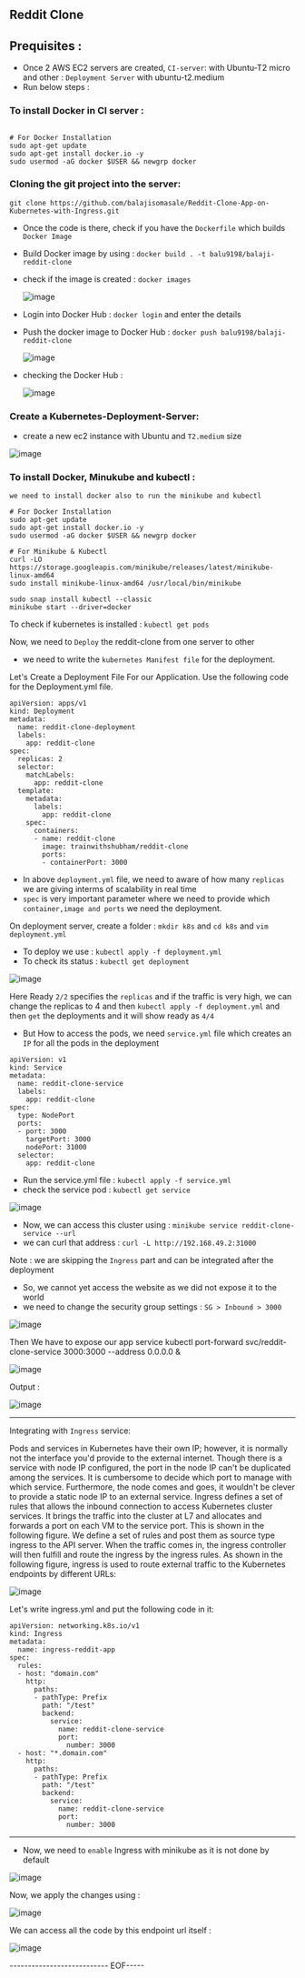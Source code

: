 ## Reddit Clone 


## Prequisites : 

- Once 2 AWS EC2 servers are created, `CI-server`: with Ubuntu-T2 micro and other : `Deployment Server` with ubuntu-t2.medium
- Run below steps :

### To install Docker in CI server : 
```

# For Docker Installation
sudo apt-get update
sudo apt-get install docker.io -y
sudo usermod -aG docker $USER && newgrp docker

```
### Cloning the git project into the server: 
```
git clone https://github.com/balajisomasale/Reddit-Clone-App-on-Kubernetes-with-Ingress.git
```
- Once the code is there, check if you have the `Dockerfile` which builds `Docker Image`
- Build Docker image by using : `docker build . -t balu9198/balaji-reddit-clone`
- check if the image is created : `docker images`

  ![image](https://github.com/balajisomasale/Reddit-Clone-App-on-Kubernetes-with-Ingress/assets/35003840/978f622e-5dea-4b95-9188-1f533a289576)

- Login into Docker Hub : `docker login` and enter the details
- Push the docker image to Docker Hub : `docker push balu9198/balaji-reddit-clone`

  ![image](https://github.com/balajisomasale/Reddit-Clone-App-on-Kubernetes-with-Ingress/assets/35003840/f38ea0dd-3ac4-4b33-ba30-062344575c11)

- checking the Docker Hub :

  ![image](https://github.com/balajisomasale/Reddit-Clone-App-on-Kubernetes-with-Ingress/assets/35003840/dcfd9ad6-c9fe-4fa9-936d-3e42d791b1e7)

### Create a Kubernetes-Deployment-Server:

- create a new ec2 instance with Ubuntu and `T2.medium` size

![image](https://github.com/balajisomasale/Reddit-Clone-App-on-Kubernetes-with-Ingress/assets/35003840/c3b70cd6-cb52-4f1f-a9c8-2bf8234456dc)




### To install Docker, Minukube and kubectl : 

```
we need to install docker also to run the minikube and kubectl

# For Docker Installation
sudo apt-get update
sudo apt-get install docker.io -y
sudo usermod -aG docker $USER && newgrp docker

# For Minikube & Kubectl
curl -LO https://storage.googleapis.com/minikube/releases/latest/minikube-linux-amd64
sudo install minikube-linux-amd64 /usr/local/bin/minikube 

sudo snap install kubectl --classic
minikube start --driver=docker
```
To check if kubernetes is installed : `kubectl get pods`

Now, we need to `Deploy` the reddit-clone from one server to other 

- we need to write the `kubernetes Manifest file` for the deployment.

Let's Create a Deployment File For our Application. Use the following code for the Deployment.yml file.

```
apiVersion: apps/v1
kind: Deployment
metadata:
  name: reddit-clone-deployment
  labels:
    app: reddit-clone
spec:
  replicas: 2
  selector:
    matchLabels:
      app: reddit-clone
  template:
    metadata:
      labels:
        app: reddit-clone
    spec:
      containers:
      - name: reddit-clone
        image: trainwithshubham/reddit-clone
        ports:
        - containerPort: 3000
```
- In above `deployment.yml` file, we need to aware of how many `replicas` we are giving interms of scalability in real time
- `spec` is very important parameter where we need to provide which `container,image and ports` we need the deployment.

On deployment server, create a folder : `mkdir k8s` and `cd k8s` and `vim deployment.yml`

- To deploy we use : `kubectl apply -f deployment.yml`
- To check its status : `kubectl get deployment`

![image](https://github.com/balajisomasale/Reddit-Clone-App-on-Kubernetes-with-Ingress/assets/35003840/ac4f94a5-80db-405a-9033-c85ca122c333)

Here Ready `2/2` specifies the `replicas` and if the traffic is very high, we can change the replicas to 4 and then `kubectl apply -f deployment.yml`
and then `get` the deployments and it will show ready as `4/4`

- But How to access the pods, we need `service.yml` file which creates an `IP` for all the pods in the deployment

```
apiVersion: v1
kind: Service
metadata:
  name: reddit-clone-service
  labels:
    app: reddit-clone
spec:
  type: NodePort
  ports:
  - port: 3000
    targetPort: 3000
    nodePort: 31000
  selector:
    app: reddit-clone

```
- Run the service.yml file : `kubectl apply -f service.yml`
- check the service pod : `kubectl get service`
  
![image](https://github.com/balajisomasale/Reddit-Clone-App-on-Kubernetes-with-Ingress/assets/35003840/c56767dd-b0d5-44c8-b7e2-4d13c98c941c)

- Now, we can access this cluster using : `minikube service reddit-clone-service --url`
- we can curl that address : `curl -L http://192.168.49.2:31000`

Note : we are skipping the `Ingress` part and can be integrated after the deployment 

- So, we cannot yet access the website as we did not expose it to the world
- we need to change the security group settings : `SG > Inbound > 3000 `

![image](https://github.com/balajisomasale/Reddit-Clone-App-on-Kubernetes-with-Ingress/assets/35003840/aef99d9d-3690-4ef5-b136-2b870bb2adc9)

Then We have to expose our app service kubectl port-forward svc/reddit-clone-service 3000:3000 --address 0.0.0.0 &

![image](https://github.com/balajisomasale/Reddit-Clone-App-on-Kubernetes-with-Ingress/assets/35003840/7c7b4388-187a-423f-9a53-b7b83104af44)

Output : 

![image](https://github.com/balajisomasale/Reddit-Clone-App-on-Kubernetes-with-Ingress/assets/35003840/10cc2715-8842-46aa-9a3a-f20df2563be2)

---------------------

Integrating with `Ingress` service: 

Pods and services in Kubernetes have their own IP; however, it is normally not the interface you'd provide to the external internet. Though there is a service with node IP configured, the port in the node IP can't be duplicated among the services. It is cumbersome to decide which port to manage with which service. Furthermore, the node comes and goes, it wouldn't be clever to provide a static node IP to an external service. Ingress defines a set of rules that allows the inbound connection to access Kubernetes cluster services. It brings the traffic into the cluster at L7 and allocates and forwards a port on each VM to the service port. This is shown in the following figure. We define a set of rules and post them as source type ingress to the API server. When the traffic comes in, the ingress controller will then fulfill and route the ingress by the ingress rules. As shown in the following figure, ingress is used to route external traffic to the Kubernetes endpoints by different URLs:

![image](https://github.com/balajisomasale/Reddit-Clone-App-on-Kubernetes-with-Ingress/assets/35003840/03bd4710-e65a-487c-8d6c-7c60ac245b52)


Let's write ingress.yml and put the following code in it:

```
apiVersion: networking.k8s.io/v1
kind: Ingress
metadata:
  name: ingress-reddit-app
spec:
  rules:
  - host: "domain.com"
    http:
      paths:
      - pathType: Prefix
        path: "/test"
        backend:
          service:
            name: reddit-clone-service
            port:
              number: 3000
  - host: "*.domain.com"
    http:
      paths:
      - pathType: Prefix
        path: "/test"
        backend:
          service:
            name: reddit-clone-service
            port:
              number: 3000

```

------

- Now, we need to `enable` Ingress with minikube as it is not done by default

![image](https://github.com/balajisomasale/Reddit-Clone-App-on-Kubernetes-with-Ingress/assets/35003840/334bd9ab-c8f3-4bde-8f01-49cfa2690404)

Now, we apply the changes using :

![image](https://github.com/balajisomasale/Reddit-Clone-App-on-Kubernetes-with-Ingress/assets/35003840/c4891dc0-3f0c-4ff6-99bf-1229623ef820)

We can access all the code by this endpoint url itself : 

![image](https://github.com/balajisomasale/Reddit-Clone-App-on-Kubernetes-with-Ingress/assets/35003840/71ce93c4-af90-4efd-86b8-5d9cea2bc885)

--------------------------- EOF----- 

